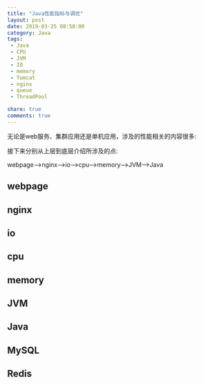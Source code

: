 ```yaml
---
title: "Java性能指标与调优"
layout: post
date: 2019-03-25 08:58:00
category: Java
tags:
 - Java
 - CPU
 - JVM
 - IO
 - memory
 - Tomcat
 - nginx
 - queue
 - ThreadPool

share: true
comments: true
---
```



无论是web服务、集群应用还是单机应用，涉及的性能相关的内容很多:

接下来分别从上层到底层介绍所涉及的点:

webpage-->nginx-->io-->cpu-->memory-->JVM-->Java

## webpage
## nginx
## io
## cpu
## memory
## JVM
## Java
## MySQL
## Redis


